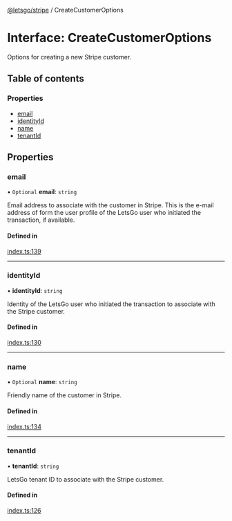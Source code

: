 [@letsgo/stripe](../README.md) / CreateCustomerOptions

# Interface: CreateCustomerOptions

Options for creating a new Stripe customer.

## Table of contents

### Properties

- [email](CreateCustomerOptions.md#email)
- [identityId](CreateCustomerOptions.md#identityid)
- [name](CreateCustomerOptions.md#name)
- [tenantId](CreateCustomerOptions.md#tenantid)

## Properties

### email

• `Optional` **email**: `string`

Email address to associate with the customer in Stripe. This is the e-mail address of form the user profile
of the LetsGo user who initiated the transaction, if available.

#### Defined in

[index.ts:139](https://github.com/47chapters/letsgo/blob/11c7e19/packages/stripe/src/index.ts#L139)

___

### identityId

• **identityId**: `string`

Identity of the LetsGo user who initiated the transaction to associate with the Stripe customer.

#### Defined in

[index.ts:130](https://github.com/47chapters/letsgo/blob/11c7e19/packages/stripe/src/index.ts#L130)

___

### name

• `Optional` **name**: `string`

Friendly name of the customer in Stripe.

#### Defined in

[index.ts:134](https://github.com/47chapters/letsgo/blob/11c7e19/packages/stripe/src/index.ts#L134)

___

### tenantId

• **tenantId**: `string`

LetsGo tenant ID to associate with the Stripe customer.

#### Defined in

[index.ts:126](https://github.com/47chapters/letsgo/blob/11c7e19/packages/stripe/src/index.ts#L126)

